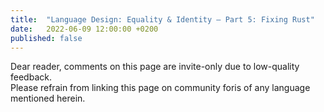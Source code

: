 ```yaml
---
title:  "Language Design: Equality & Identity – Part 5: Fixing Rust"
date:   2022-06-09 12:00:00 +0200
published: false
---
```


<div class="warn">
  Dear reader, comments on this page are invite-only due to low-quality feedback.<br/>
  Please refrain from linking this page on community foris of any language mentioned herein.
</div>
